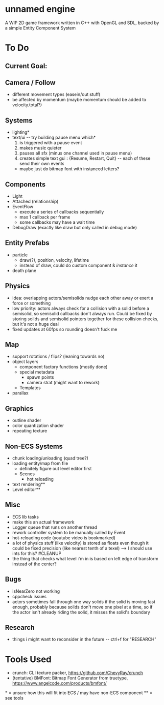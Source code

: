 # unnamed engine
A WIP 2D game framework written in C++ with OpenGL and SDL, backed by a simple Entity Component System

# To Do 

## Current Goal: 

## Camera / Follow
- different movement types (easein/out stuff)
- be affected by momentum (maybe momentum should be added to velocity.total?)

## Systems
- lighting\*
- text/ui -- try building pause menu which\*
    1. is triggered with a pause event 
    2. makes music quieter
    3. pauses all sfx (minus one channel used in pause menu)
    4. creates simple text gui : {Resume, Restart, Quit} -- each of these send their own events
    - maybe just do bitmap font with instanced letters?

## Components
- Light 
- Attached (relationship)
- EventFlow
    - execute a series of callbacks sequentially
    - max 1 callback per frame 
    - some callbacks may have a wait time
- DebugDraw (exactly like draw but only called in debug mode)

## Entity Prefabs
- particle
    - draw(?), position, velocity, lifetime
    - instead of draw, could do custom component & *instance* it
- death plane

## Physics
- idea: overlapping actors/semisolids nudge each other away or exert a force or something
- low priority: actors always check for a collision with a solid before a semisolid, so semisolid callbacks don't always run. Could be fixed by storing solids and semisolid pointers together for these collision checks, but it's not a huge deal
- fixed updates at 60fps so rounding doesn't fuck me

## Map 
- support rotations / flips? (leaning towards no)
- object layers
    - component factory functions (mostly done)
    - special metadata
        - spawn points
        - camera strat (might want to rework)
    - Templates
- parallax

## Graphics
- outline shader
- color quantization shader
- repeating texture

## Non-ECS Systems
- chunk loading/unloading (quad tree?)
- loading entity/map from file
    - definitely figure out level editor first
    - Scenes
        - hot reloading
- text rendering\*\*
- Level editor\*\*

## Misc
- ECS lib tasks
- make this an actual framework 
- Logger queue that runs on another thread
- rework controller system to be manually called by Event
- hot-reloading code (youtube video is bookmarked)
- a lot of physics stuff (like velocity) is stored as floats even though it could be fixed precision (like nearest tenth of a texel) --> I should use ints for this? #CLEANUP
- the thing that checks what level i'm in is based on left edge of transform instead of the center?

## Bugs
- isNearZero not working
- cppcheck issues
- actors sometimes fall through one way solids if the solid is moving fast enough, probably because solids don't move one pixel at a time, so if the actor isn't already riding the solid, it misses the solid's boundary

## Research
- things i might want to reconsider in the future -- ctrl+f for "RESEARCH" 

# Tools Used
- crunch: CLI texture packer, https://github.com/ChevyRay/crunch
- (tentative) BMFont: Bitmap Font Generator from truetype, https://www.angelcode.com/products/bmfont/


\* = unsure how this will fit into ECS / may have non-ECS component
\*\* = see tools
